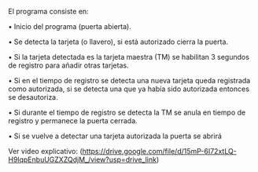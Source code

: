 El programa consiste en:

•	Inicio del programa (puerta abierta).

•	Se detecta la tarjeta (o llavero), si está autorizado cierra la puerta.

•	Si la tarjeta detectada es la tarjeta maestra (TM) se habilitan 3 segundos de registro para añadir otras tarjetas.

•	Si en el tiempo de registro se detecta una nueva tarjeta queda registrada como autorizada, si se detecta una que ya había sido autorizada entonces se desautoriza.

•	Si durante el tiempo de registro se detecta la TM se anula en tiempo de registro y permanece la puerta cerrada.

•	Si se vuelve a detectar una tarjeta autorizada la puerta se abrirá

Ver video explicativo: (https://drive.google.com/file/d/15mP-6I72xtLQ-H9lqpEnbuUGZXZQdjM_/view?usp=drive_link)
